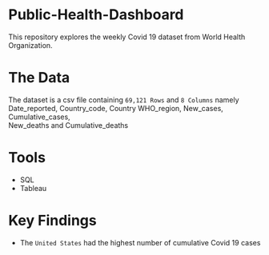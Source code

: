 # Public-Health-Dashboard

This repository explores the weekly Covid 19 dataset from World Health Organization. 

# The Data
The dataset is a csv file containing `69,121 Rows` and `8 Columns` namely Date_reported,	Country_code,	Country	WHO_region,	New_cases,	Cumulative_cases,	
New_deaths and Cumulative_deaths
# Tools
- SQL
- Tableau
# Key Findings
- The `United States` had the highest number of cumulative Covid 19 cases
